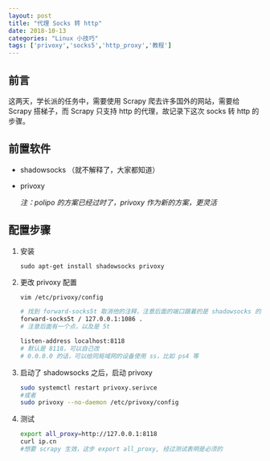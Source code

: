 ```yaml
---
layout: post
title: "代理 Socks 转 http"
date: 2018-10-13
categories: "Linux 小技巧"
tags: ['privoxy','socks5','http_proxy','教程']
---
```

## 前言
这两天，学长派的任务中，需要使用 Scrapy 爬去许多国外的网站，需要给 Scrapy 搭梯子，而 Scrapy 只支持 http 的代理，故记录下这次 socks 转 http 的步骤。
<!--more-->

## 前置软件
- shadowsocks （就不解释了，大家都知道）
- privoxy

	*注：polipo 的方案已经过时了，privoxy 作为新的方案，更灵活*

## 配置步骤
1. 安装
	```
	sudo apt-get install shadowsocks privoxy
	```

2. 更改 privoxy 配置

	```bash
	vim /etc/privoxy/config

	# 找到 forward-socks5t 取消他的注释，注意后面的端口跟着的是 shadowsocks 的端口
	forward-socks5t / 127.0.0.1:1086 .
	# 注意后面有一个点，以及是 5t

	listen-address localhost:8118
	# 默认是 8118，可以自己改
	# 0.0.0.0 的话，可以给同局域网的设备使用 ss，比如 ps4 等
	```

3. 启动了 shadowsocks 之后，启动 privoxy

	```bash
	sudo systemctl restart privoxy.serivce
	#或者
	sudo privoxy --no-daemon /etc/privoxy/config
	```

4. 测试

	```bash
	export all_proxy=http://127.0.0.1:8118
	curl ip.cn
	#想要 scrapy 生效，这步 export all_proxy, 经过测试表明是必须的
	```
